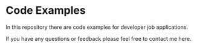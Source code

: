 # Code Examples

In this repository there are code examples for developer job applications.

If you have any questions or feedback please feel free to contact me here.



